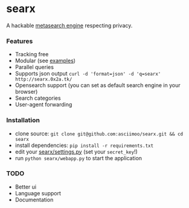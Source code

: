searx
=====

A hackable [metasearch engine](https://en.wikipedia.org/wiki/Metasearch_engine) respecting privacy.

### Features

* Tracking free
* Modular (see [examples](https://github.com/asciimoo/searx/blob/master/examples))
* Parallel queries
* Supports json output `curl -d 'format=json' -d 'q=searx' http://searx.0x2a.tk/`
* Opensearch support (you can set as default search engine in your browser)
* Search categories
* User-agent forwarding

### Installation

* clone source: `git clone git@github.com:asciimoo/searx.git && cd searx`
* install dependencies: `pip install -r requirements.txt`
* edit your [searx/settings.py](https://github.com/asciimoo/searx/blob/master/searx/settings.py) (set your `secret_key`!)
* run `python searx/webapp.py` to start the application

### TODO

* Better ui
* Language support
* Documentation
